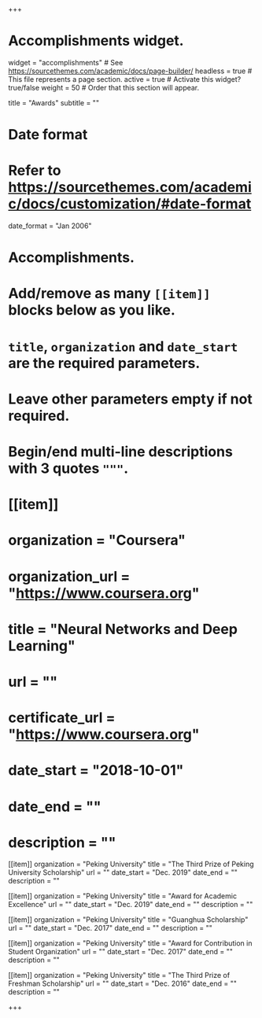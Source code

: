 +++
# Accomplishments widget.
widget = "accomplishments"  # See https://sourcethemes.com/academic/docs/page-builder/
headless = true  # This file represents a page section.
active = true  # Activate this widget? true/false
weight = 50  # Order that this section will appear.

title = "Awards"
subtitle = ""

# Date format
#   Refer to https://sourcethemes.com/academic/docs/customization/#date-format
date_format = "Jan 2006"

# Accomplishments.
#   Add/remove as many `[[item]]` blocks below as you like.
#   `title`, `organization` and `date_start` are the required parameters.
#   Leave other parameters empty if not required.
#   Begin/end multi-line descriptions with 3 quotes `"""`.

# [[item]]
#   organization = "Coursera"
#   organization_url = "https://www.coursera.org"
#   title = "Neural Networks and Deep Learning"
#   url = ""
#   certificate_url = "https://www.coursera.org"
#   date_start = "2018-10-01"
#   date_end = ""
#   description = ""
  

[[item]]
  organization = "Peking University"
  title = "The Third Prize of Peking University Scholarship"
  url = ""
  date_start = "Dec. 2019"
  date_end = ""
  description = ""

[[item]]
  organization = "Peking University"
  title = "Award for Academic Excellence"
  url = ""
  date_start = "Dec. 2019"
  date_end = ""
  description = ""

[[item]]
  organization = "Peking University"
  title = "Guanghua Scholarship"
  url = ""
  date_start = "Dec. 2017"
  date_end = ""
  description = ""

[[item]]
  organization = "Peking University"
  title = "Award for Contribution in Student Organization"
  url = ""
  date_start = "Dec. 2017"
  date_end = ""
  description = ""
  
[[item]]
  organization = "Peking University"
  title = "The Third Prize of Freshman Scholarship"
  url = ""
  date_start = "Dec. 2016"
  date_end = ""
  description = ""

+++
